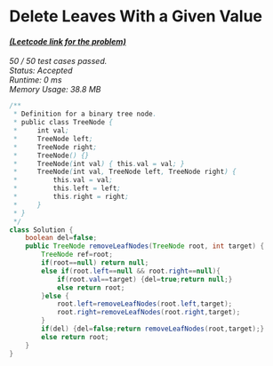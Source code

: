 # **Delete Leaves With a Given Value**

#### [_(Leetcode link for the problem)_](https://leetcode.com/problems/delete-leaves-with-a-given-value/)

_50 / 50 test cases passed.  
Status: Accepted  
Runtime: 0 ms  
Memory Usage: 38.8 MB_

```java
/**
 * Definition for a binary tree node.
 * public class TreeNode {
 *     int val;
 *     TreeNode left;
 *     TreeNode right;
 *     TreeNode() {}
 *     TreeNode(int val) { this.val = val; }
 *     TreeNode(int val, TreeNode left, TreeNode right) {
 *         this.val = val;
 *         this.left = left;
 *         this.right = right;
 *     }
 * }
 */
class Solution {
    boolean del=false;
    public TreeNode removeLeafNodes(TreeNode root, int target) {
        TreeNode ref=root;
        if(root==null) return null;
        else if(root.left==null && root.right==null){
            if(root.val==target) {del=true;return null;}
            else return root;
        }else {
            root.left=removeLeafNodes(root.left,target);
            root.right=removeLeafNodes(root.right,target);
        }
        if(del) {del=false;return removeLeafNodes(root,target);}
        else return root;
    }
}
```
